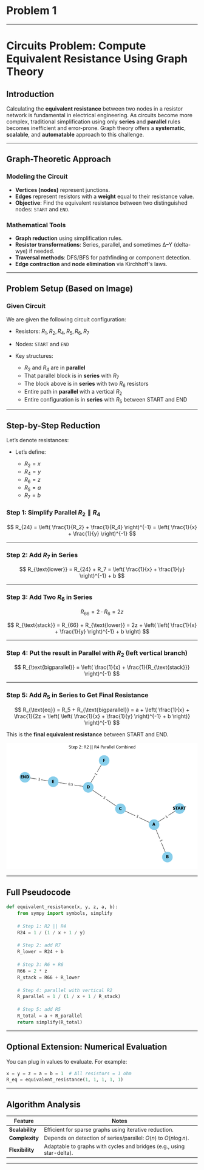 # Problem 1


---

#  Circuits Problem: Compute Equivalent Resistance Using Graph Theory

##  Introduction

Calculating the **equivalent resistance** between two nodes in a resistor network is fundamental in electrical engineering. As circuits become more complex, traditional simplification using only **series** and **parallel** rules becomes inefficient and error-prone. Graph theory offers a **systematic**, **scalable**, and **automatable** approach to this challenge.

---

##  Graph-Theoretic Approach

###  Modeling the Circuit

* **Vertices (nodes)** represent junctions.
* **Edges** represent resistors with a **weight** equal to their resistance value.
* **Objective**: Find the equivalent resistance between two distinguished nodes: `START` and `END`.

###  Mathematical Tools

* **Graph reduction** using simplification rules.
* **Resistor transformations**: Series, parallel, and sometimes Δ–Y (delta-wye) if needed.
* **Traversal methods**: DFS/BFS for pathfinding or component detection.
* **Edge contraction** and **node elimination** via Kirchhoff's laws.

---

##  Problem Setup (Based on Image)

###  Given Circuit

We are given the following circuit configuration:

* Resistors: $R_1, R_2, R_4, R_5, R_6, R_7$
* Nodes: `START` and `END`
* Key structures:

  * $R_2$ and $R_4$ are in **parallel**
  * That parallel block is in **series** with $R_7$
  * The block above is in **series** with two $R_6$ resistors
  * Entire path in **parallel** with a vertical $R_2$
  * Entire configuration is in **series** with $R_5$ between START and END

---

##  Step-by-Step Reduction

Let’s denote resistances:

* Let’s define:

  * $R_2 = x$
  * $R_4 = y$
  * $R_6 = z$
  * $R_5 = a$
  * $R_7 = b$

###  Step 1: Simplify Parallel $R_2 \parallel R_4$

$$
R_{24} = \left( \frac{1}{R_2} + \frac{1}{R_4} \right)^{-1}
= \left( \frac{1}{x} + \frac{1}{y} \right)^{-1}
$$

---

###  Step 2: Add $R_7$ in Series

$$
R_{\text{lower}} = R_{24} + R_7
= \left( \frac{1}{x} + \frac{1}{y} \right)^{-1} + b
$$

---

###  Step 3: Add Two $R_6$ in Series

$$
R_{66} = 2 \cdot R_6 = 2z
$$

$$
R_{\text{stack}} = R_{66} + R_{\text{lower}} 
= 2z + \left( \left( \frac{1}{x} + \frac{1}{y} \right)^{-1} + b \right)
$$

---

###  Step 4: Put the result in Parallel with $R_2$ (left vertical branch)

$$
R_{\text{bigparallel}} = \left( \frac{1}{x} + \frac{1}{R_{\text{stack}}} \right)^{-1}
$$

---

###  Step 5: Add $R_5$ in Series to Get Final Resistance

$$
R_{\text{eq}} = R_5 + R_{\text{bigparallel}} = a + \left( \frac{1}{x} + \frac{1}{2z + \left( \left( \frac{1}{x} + \frac{1}{y} \right)^{-1} + b \right)} \right)^{-1}
$$

This is the **final equivalent resistance** between START and END.

![alt text](image.png)

---

##  Full Pseudocode

```python
def equivalent_resistance(x, y, z, a, b):
    from sympy import symbols, simplify

    # Step 1: R2 || R4
    R24 = 1 / (1 / x + 1 / y)

    # Step 2: add R7
    R_lower = R24 + b

    # Step 3: R6 + R6
    R66 = 2 * z
    R_stack = R66 + R_lower

    # Step 4: parallel with vertical R2
    R_parallel = 1 / (1 / x + 1 / R_stack)

    # Step 5: add R5
    R_total = a + R_parallel
    return simplify(R_total)
```

---

##  Optional Extension: Numerical Evaluation

You can plug in values to evaluate. For example:

```python
x = y = z = a = b = 1  # All resistors = 1 ohm
R_eq = equivalent_resistance(1, 1, 1, 1, 1)
```

---

##  Algorithm Analysis

| Feature         | Notes                                                                 |
| --------------- | --------------------------------------------------------------------- |
| **Scalability** | Efficient for sparse graphs using iterative reduction.                |
| **Complexity**  | Depends on detection of series/parallel: $O(n)$ to $O(n \log n)$.     |
| **Flexibility** | Adaptable to graphs with cycles and bridges (e.g., using star-delta). |

---


